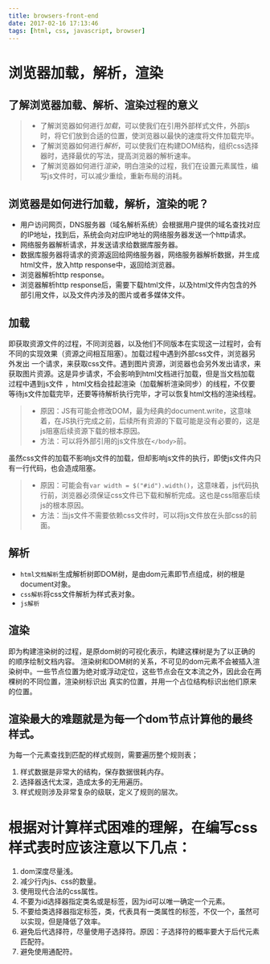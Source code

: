 ```yaml
---
title: browsers-front-end
date: 2017-02-16 17:13:46
tags: [html, css, javascript, browser]
---
```

# 浏览器加载，解析，渲染

## 了解浏览器加载、解析、渲染过程的意义

> * 了解浏览器如何进行*加载*，可以使我们在引用外部样式文件，外部js时，将它们放到合适的位置，使浏览器以最快的速度将文件加载完毕。
> * 了解浏览器如何进行*解析*，可以使我们在构建DOM结构，组织css选择器时，选择最优的写法，提高浏览器的解析速率。
> * 了解浏览器如何进行*渲染*，明白渲染的过程，我们在设置元素属性，编写js文件时，可以减少重绘，重新布局的消耗。

## 浏览器是如何进行加载，解析，渲染的呢？

* 用户访问网页，DNS服务器（域名解析系统）会根据用户提供的域名查找对应的IP地址，找到后，系统会向对应IP地址的网络服务器发送一个http请求。
* 网络服务器解析请求，并发送请求给数据库服务器。
* 数据库服务器将请求的资源返回给网络服务器，网络服务器解析数据，并生成html文件，放入http response中，返回给浏览器。
* 浏览器解析http response。
* 浏览器解析http response后，需要下载html文件，以及html文件内包含的外部引用文件，以及文件内涉及的图片或者多媒体文件。

## 加载

  即获取资源文件的过程，不同浏览器，以及他们不同版本在实现这一过程时，会有不同的实现效果（资源之间相互阻塞）。加载过程中遇到外部css文件，浏览器另外发出
一个请求，来获取css文件。遇到图片资源，浏览器也会另外发出请求，来获取图片资源。这是异步请求，不会影响到html文档进行加载，但是当文档加载过程中遇到js文件
，html文档会挂起渲染（加载解析渲染同步）的线程，不仅要等待js文件加载完毕，还要等待解析执行完毕，才可以恢复html文档的渲染线程。

> * 原因：JS有可能会修改DOM，最为经典的document.write，这意味着，在JS执行完成之前，后续所有资源的下载可能是没有必要的，这是js阻塞后续资源下载的根本原因。
> * 方法：可以将外部引用的js文件放在`</body>`前。

虽然css文件的加载不影响js文件的加载，但却影响js文件的执行，即使js文件内只有一行代码，也会造成阻塞。

> * 原因：可能会有`var width = $("#id").width()`，这意味着，js代码执行前，浏览器必须保证css文件已下载和解析完成。这也是css阻塞后续js的根本原因。
> * 方法：当js文件不需要依赖css文件时，可以将js文件放在头部css的前面。

## 解析

* `html文档解析`生成解析树即DOM树，是由dom元素即节点组成，树的根是document对象。
* `css解析`将css文件解析为样式表对象。
* `js解析`

## 渲染

  即为构建渲染树的过程，是原dom树的可视化表示，构建这棵树是为了以正确的的顺序绘制文档内容。
  渲染树和DOM树的关系，不可见的dom元素不会被插入渲染树中。一些节点位置为绝对或浮动定位，这些节点会在文本流之外，因此会在两棵树的不同位置，渲染树标识出
真实的位置，并用一个占位结构标识出他们原来的位置。
  
## 渲染最大的难题就是为每一个dom节点计算他的最终样式。

为每一个元素查找到匹配的样式规则，需要遍历整个规则表；
1. 样式数据是非常大的结构，保存数据很耗内存。
2. 选择器迭代太深，造成太多的无用遍历。
3. 样式规则涉及非常复杂的级联，定义了规则的层次。

# 根据对计算样式困难的理解，在编写css样式表时应该注意以下几点：

1. dom深度尽量浅。
2. 减少行内js、css的数量。
3. 使用现代合法的css属性。
4. 不要为id选择器指定类名或是标签，因为id可以唯一确定一个元素。
5. 不要给类选择器指定标签，类，代表具有一类属性的标签，不仅一个，虽然可以实现，但是降低了效率。
6. 避免后代选择符，尽量使用子选择符。原因：子选择符的概率要大于后代元素匹配符。
7. 避免使用通配符。

